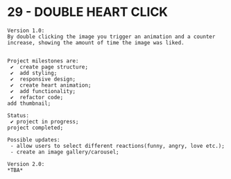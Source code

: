 # 29 - DOUBLE HEART CLICK

    Version 1.0:
    By double clicking the image you trigger an animation and a counter increase, showing the amount of time the image was liked.


    Project milestones are:
     ✔  create page structure;
     ✔  add styling;
     ✔  responsive design;
     ✔  create heart animation;
     ✔  add functionality;
     ✔  refactor code;
    add thumbnail;

    Status:
     ✔ project in progress;
    project completed;

    Possible updates:
     - allow users to select different reactions(funny, angry, love etc.);
     - create an image gallery/carousel;

    Version 2.0:
    *TBA*
